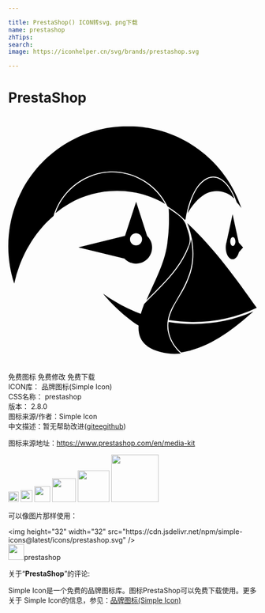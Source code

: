 ```yaml
---

title: PrestaShop() ICON转svg、png下载
name: prestashop
zhTips: 
search: 
image: https://iconhelper.cn/svg/brands/prestashop.svg

---
```


# PrestaShop  <small style="font-size: 60%;font-weight: 100"></small>

<div id="svg" class="svg-wrap">
<svg role="img" xmlns="http://www.w3.org/2000/svg" viewBox="0 0 24 24"><title>PrestaShop icon</title><path d="M11.558 1.034C5.174 1.034 0 6.21 0 12.592c0 1.258.201 2.47.574 3.597l.002-.007a12.415 12.415 0 01.53-1.787l.011-.03c.085-.222.179-.442.277-.66l.084-.181c.08-.171.165-.34.253-.507.036-.068.07-.136.108-.203.02-.038.044-.073.064-.11.094-.166.19-.332.29-.493l.075-.114c.125-.195.256-.386.393-.573l.035-.05c.144-.193.295-.38.451-.563l.1-.118c.155-.177.315-.35.481-.517l.099-.097a10.321 10.321 0 01.546-.503c.74-2.48 3.005-4.285 5.686-4.285 1.079 0 2.152.31 3.071.873a6.017 6.017 0 012.211 2.407l.007.015.04.074v.003l.004.002a9.925 9.925 0 011.567 1.198c.04.037.081.071.12.109.002 0 .006.005.007.006l-.002-.006-.001-.004v-.003l.042-.084c.377-2.384 1.43-4.102 2.67-4.102.934 0 1.762.975 2.276 2.476l.005.016.001.002c.145.158.287.331.424.521l.007.01.021.067-.02-.078c-1.542-4.569-5.863-7.857-10.952-7.857zM9.927 5.477C7.586 5.52 5.34 7.132 4.574 9.365l-.012.034a10.14 10.14 0 011.315-.895c2.806-1.656 6.479-1.646 9.278.016-.895-1.653-2.631-2.819-4.5-3.004a5.14 5.14 0 00-.728-.039zm9.834.5a1.36 1.36 0 00-.39.067c-1.265.562-1.719 2.073-2.031 3.303l-.016.072c.365-.62.808-1.215 1.396-1.642.835-.687 2.105-.655 2.916.053.308.326.141.008.031-.22-.342-.75-1.025-1.653-1.906-1.634zM21.67 7.98zm-9.32.335l-1.07 3.27-.002.005-.006.002-4.498 1.112h-.009l4.456 1.087c.105.11.227.205.36.28h.002c.042.024.085.045.129.065l.01.005c.041.018.083.033.126.047l.021.008c.04.013.08.023.12.032l.033.008a1.677 1.677 0 00.318.033 1.546 1.546 0 001.43-.948c.08-.186.123-.39.123-.604v-.011l-.001-.012c-.001-.054-.004-.107-.01-.16l-.001-.002a1.506 1.506 0 00-.026-.153l-.001-.004a1.511 1.511 0 00-.096-.288v-.003a1.521 1.521 0 00-.348-.49v-.003zm3.148.626c.048 1.008.036 2.046-.1 3.057-.17 2.018-1.19 3.798-1.972 5.616l-.03.08-.035.086c1.51-1.522 3.17-3.04 3.969-5.082.383-.636.118-1.342-.115-1.976-.17-.877-1.069-1.278-1.717-1.781zm6.172.572l-.588 2.688a1.764 1.764 0 00-.047.2c-.002.02-.007.04-.01.06a1.76 1.76 0 00-.016.222l-.002.031h.003c0 .628.297 1.136.663 1.137a.41.41 0 00.182-.045l.027-.015a.537.537 0 00.07-.047c.013-.01.024-.022.036-.033a.752.752 0 00.137-.168l.03-.054a1.23 1.23 0 00.052-.108l.017-.04c.02-.053.038-.108.053-.166l.002-.002.001-.003.404-.451-.407-.456v.001l-.02-.063zm-4.381.856c.69 1.716.85 3.707.091 5.43-.49 1.368-1.587 2.463-1.874 3.905.73.115 1.468.176 2.21.186 2.166.029 4.332-.42 6.284-1.365-2.04-2.869-4.121-5.755-6.711-8.156zm-4.948.977a.583.583 0 110 1.166.583.583 0 010-1.166zm9.352.37c.138 0 .249.19.249.426s-.111.426-.249.426c-.137 0-.248-.19-.248-.426 0-.235.11-.426.248-.426zm-4.044.184c-.016.112-.033.209-.05.29l-.006.023c-.01.05-.022.094-.033.128-.48 1.417-1.275 2.52-2.36 3.697-.147.16-.301.32-.459.484a58.883 58.883 0 01-1.196 1.205c-.112.11-.259.261-.425.436-.103.287-.22.61-.318.95-.044-.016-.086-.031-.131-.049-2.108-.815-3.519-1.904-3.519-1.904s1.086 1.414 2.915 2.74c.177.129.351.24.522.339-.075 1.194.452 2.34 2.83 2.682a4.81 4.81 0 001.228.008l-.01-.029a.062.062 0 00-.004-.01s-.167-.133-.379-.377a3.842 3.842 0 01-.584-.897 3.382 3.382 0 01-.266-.862 3.176 3.176 0 01-.006-.972c.017-.12.04-.241.072-.366.093-.374.255-.772.507-1.192l.002-.003.241-.404c1.103-1.86 1.797-3.275 1.506-5.441a8.943 8.943 0 00-.078-.476zm4.668.576l.001.008-.001-.008zm.013.203l.003.036v.01c0 .013-.003.025-.003.038 0-.014.003-.028.003-.043 0-.014-.002-.026-.003-.04zm-.012.275v.001l-.002.01-.002.014.004-.025zm1.353 5.928c-2.553 1.138-5.44 1.44-8.192 1.007-.14 1.108.384 2.218 1.214 2.93l.012.01c2.703-.433 4.975-2.168 6.966-3.946z"/></svg>
</div>
<detail full-name='prestashop'></detail>

<div class="detail-page">
<p>
<span><span class="badge-success badge">免费图标</span> <span class="badge-success badge">免费修改</span>  <span class="badge-success badge">免费下载</span> </span>
<br/>
<span>
ICON库：
<span class="badge-secondary badge">品牌图标(Simple Icon)</span> 
</span>
<br/>
<span>
CSS名称：
<span class="badge-secondary badge">prestashop</span> 
</span>

<br/>
<span>
版本：
<span class="badge-secondary badge">2.8.0</span> 
</span>
<br/>
<span>图标来源/作者：<span class="badge-light badge">Simple Icon</span></span> 
<br/>
<span class="zh-detail">中文描述：暂无<span class="help-link"><span>帮助改进</span>(<a href="https://gitee.com/liuwave/icon-helper/edit/master/json/brands/prestashop.json" target="_blank" rel="noopener noreferrer">gitee</a><a href="https://github.com/liuwave/icon-helper/edit/master/json/brands/prestashop.json" target="_blank" rel="noopener noreferrer">github</a></span>)</span><br/>
</p>
</div><div class="description description alert alert-light"><p>图标来源地址：<a href="https://www.prestashop.com/en/media-kit" target="_blank" rel="noopener noreferrer">https://www.prestashop.com/en/media-kit</a></p></div>
<div class="alert alert-dark">
<img height="21" width="21" src="https://cdn.jsdelivr.net/npm/simple-icons@latest/icons/prestashop.svg" />
<img height="24" width="24" src="https://cdn.jsdelivr.net/npm/simple-icons@latest/icons/prestashop.svg" />
<img height="32" width="32" src="https://cdn.jsdelivr.net/npm/simple-icons@latest/icons/prestashop.svg" />
<img height="48" width="48" src="https://cdn.jsdelivr.net/npm/simple-icons@latest/icons/prestashop.svg" />
<img height="64" width="64" src="https://cdn.jsdelivr.net/npm/simple-icons@latest/icons/prestashop.svg" />
<img height="96" width="96" src="https://cdn.jsdelivr.net/npm/simple-icons@latest/icons/prestashop.svg" />

</div>
<div>
  <p>可以像图片那样使用：    
  </p>
  <div class="alert alert-primary" style="font-size: 14px">
    &lt;img height="32" width="32" src="https://cdn.jsdelivr.net/npm/simple-icons@latest/icons/prestashop.svg" /&gt;
    <copy-btn content='<img height="32" width="32" src="https://cdn.jsdelivr.net/npm/simple-icons@latest/icons/prestashop.svg" />'></copy-btn>
  </div>
  <div class="alert alert-secondary">
    <img height="32" width="32" src="https://cdn.jsdelivr.net/npm/simple-icons@latest/icons/prestashop.svg" />prestashop
    <copy-btn content="prestashop" btn-title="复制图标名称"></copy-btn>
  </div>
</div>
<div class="icon-detail__container">
<p>关于“<b>PrestaShop</b>”的评论:</p>
</div>
<Vssue title="关于“PrestaShop”的评论" />
<div><p>Simple Icon是一个免费的品牌图标库。图标PrestaShop可以免费下载使用。更多关于  Simple Icon的信息，参见：<a target="_blank" href="https://iconhelper.cn/brands.html">品牌图标(Simple Icon)</a>
</p></div>
